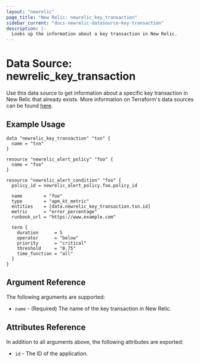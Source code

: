 ```yaml
---
layout: "newrelic"
page_title: "New Relic: newrelic_key_transaction"
sidebar_current: "docs-newrelic-datasource-key-transaction"
description: |-
  Looks up the information about a key transaction in New Relic.
---
```


# Data Source: newrelic\_key\_transaction

Use this data source to get information about a specific key transaction in New Relic that already exists.  More information on Terraform's data sources can be found [here](https://www.terraform.io/docs/configuration/data-sources.html).

## Example Usage

```hcl
data "newrelic_key_transaction" "txn" {
  name = "txn"
}

resource "newrelic_alert_policy" "foo" {
  name = "foo"
}

resource "newrelic_alert_condition" "foo" {
  policy_id = newrelic_alert_policy.foo.policy_id

  name        = "foo"
  type        = "apm_kt_metric"
  entities    = [data.newrelic_key_transaction.txn.id]
  metric      = "error_percentage"
  runbook_url = "https://www.example.com"

  term {
    duration      = 5
    operator      = "below"
    priority      = "critical"
    threshold     = "0.75"
    time_function = "all"
  }
}
```

## Argument Reference

The following arguments are supported:

* `name` - (Required) The name of the key transaction in New Relic.

## Attributes Reference

In addition to all arguments above, the following attributes are exported:

* `id` - The ID of the application.
